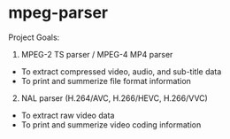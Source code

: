 # mpeg-parser
Project Goals: 

1. MPEG-2 TS parser / MPEG-4 MP4 parser
  - To extract compressed video, audio, and sub-title data
  - To print and summerize file format information

2. NAL parser (H.264/AVC, H.266/HEVC, H.266/VVC)
  - To extract raw video data
  - To print and summerize video coding information
